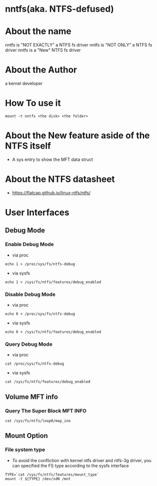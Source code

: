 # nntfs(aka. NTFS-defused)
# About the name
nntfs is "NOT EXACTLY"  a NTFS fs driver
nntfs is "NOT ONLY" a NTFS fs driver
nntfs is a "New" NTFS fs driver

# About the Author
a kernel developer

# How To use it
```
mount -t nntfs <the disk> <the folder>
```

# About the New feature aside of the NTFS itself
- A sys entry to show the MFT data struct

# About the NTFS datasheet
- https://flatcap.github.io/linux-ntfs/ntfs/

# User Interfaces
## Debug Mode
### Enable Debug Mode
- via proc
```
echo 1 > /proc/sys/fs/ntfs-debug
```
- via sysfs
```
echo 1 > /sys/fs/ntfs/features/debug_enabled 
```
### Disable Debug Mode
- via proc
```
echo 0 > /proc/sys/fs/ntfs-debug
```
- via sysfs
```
echo 0 > /sys/fs/ntfs/features/debug_enabled 
```
### Query Debug Mode
- via proc
```
cat /proc/sys/fs/ntfs-debug
```
- via sysfs
```
cat /sys/fs/ntfs/features/debug_enabled 
```
## Volume MFT info
### Query The Super Block MFT INFO
```
cat /sys/fs/ntfs/loop0/map_ino 
```
## Mount Option
### File system type
- To avoid the confliction with kernel ntfs driver and ntfs-3g driver, you can specified the FS type according to the sysfs interface
```
TYPE=`cat /sys/fs/ntfs/features/mount_type`
mount -t ${TYPE} /dev/sdN /mnt
```
